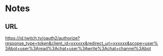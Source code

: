 # Notes

## URL

https://id.twitch.tv/oauth2/authorize?response_type=token&client_id=xxxxxx&redirect_uri=xxxxxx&scope=user%3Abot+user%3Aread%3Achat+user%3Awrite%3Achat+channel%3Abot
